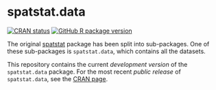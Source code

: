 # spatstat.data

[![CRAN status](http://www.r-pkg.org/badges/version/spatstat.data)](http://cran.r-project.org/web/packages/spatstat.data)
[![GitHub R package version](https://img.shields.io/github/r-package/v/spatstat/spatstat.data)](https://github.com/spatstat/spatstat.data)

The original
[spatstat](https://github.com/spatstat/spatstat) 
package has been split into
sub-packages. One of these sub-packages is `spatstat.data`,
which contains all the datasets.

This repository contains the current _development version_ of the
`spatstat.data` package. For the most recent _public release_ of
`spatstat.data`, see the [CRAN page](https://cran.r-project.org/web/packages/spatstat.data).



